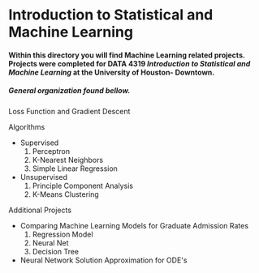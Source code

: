 # Introduction to Statistical and Machine Learning
 
#### Within this directory you will find Machine Learning related projects. Projects were completed for DATA 4319 *Introduction to Statistical and Machine Learning* at the University of Houston- Downtown. 

##### General organization found bellow. 

Loss Function and Gradient Descent

Algorithms
- Supervised
  1. Perceptron
  2. K-Nearest Neighbors
  3. Simple Linear Regression
- Unsupervised
  1. Principle Component Analysis
  2. K-Means Clustering

Additional Projects
- Comparing Machine Learning Models for Graduate Admission Rates
  1. Regression Model
  2. Neural Net
  3. Decision Tree
- Neural Network Solution Approximation for ODE's
